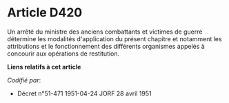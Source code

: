 # Article D420

Un arrêté du ministre des anciens combattants et victimes de guerre détermine les modalités d'application du présent chapitre
et notamment les attributions et le fonctionnement des différents organismes appelés à concourir aux opérations de
restitution.

**Liens relatifs à cet article**

_Codifié par_:

  - Décret n°51-471 1951-04-24 JORF 28 avril 1951
